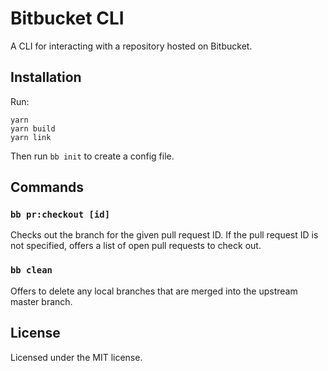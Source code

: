 # Bitbucket CLI

A CLI for interacting with a repository hosted on Bitbucket.

## Installation

Run:

```
yarn
yarn build
yarn link
```

Then run `bb init` to create a config file.

## Commands

### `bb pr:checkout [id]`

Checks out the branch for the given pull request ID. If the pull request ID
is not specified, offers a list of open pull requests to check out.

### `bb clean`

Offers to delete any local branches that are merged into the upstream master
branch.

## License

Licensed under the MIT license.
